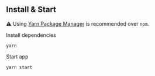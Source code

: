 ## Install & Start

⚠️ Using [Yarn Package Manager](https://yarnpkg.com) is recommended over `npm`.

Install dependencies

```shell
yarn
```

Start app

```shell
yarn start
```
